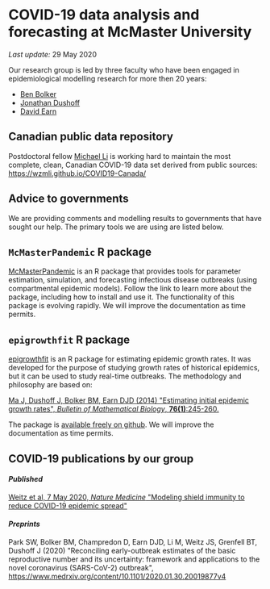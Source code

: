 
# COVID-19 data analysis and forecasting at McMaster University

_Last update:_ 29 May 2020

Our research group is led by three faculty who have been engaged in epidemiological modelling research for more then 20 years:
- [Ben Bolker](https://ms.mcmaster.ca/~bolker/)
- [Jonathan Dushoff](https://mac-theobio.github.io/dushoff.html)
- [David Earn](http://davidearn.mcmaster.ca)

## Canadian public data repository

Postdoctoral fellow [Michael Li](https://wzmli.github.io/) is working hard to maintain the most complete, clean, Canadian COVID-19 data set derived from public sources: <https://wzmli.github.io/COVID19-Canada/>

## Advice to governments

We are providing comments and modelling results to governments that have sought our help.
The primary tools we are using are listed below.

## `McMasterPandemic` R package

[McMasterPandemic](https://github.com/bbolker/McMasterPandemic) is an R package that provides tools for parameter estimation, simulation, and forecasting infectious disease outbreaks (using compartmental epidemic models).  Follow the link to learn more about the package, including how to install and use it.  The functionality of this package is evolving rapidly.  We will improve the documentation as time permits.

## `epigrowthfit` R package

[epigrowthfit](https://github.com/davidearn/epigrowthfit) is an R package for estimating epidemic growth rates.  It was developed for the purpose of studying growth rates of historical epidemics, but it can be used to study real-time outbreaks.  The methodology and philosophy are based on:

[Ma J, Dushoff J, Bolker BM, Earn DJD (2014) "Estimating initial epidemic growth rates", _Bulletin of Mathematical Biology_, **76(1)**:245-260.](https://davidearn.mcmaster.ca/publications/MaEtAl2014)

The package is [available freely on github](https://github.com/davidearn/epigrowthfit).  We will improve the documentation as time permits.

## COVID-19 publications by our group

#### _Published_

[Weitz et al, 7 May 2020, _Nature Medicine_ "Modeling shield immunity to reduce COVID-19 epidemic spread"](https://www.nature.com/articles/s41591-020-0895-3)

#### _Preprints_

Park SW, Bolker BM, Champredon D, Earn DJD, Li M, Weitz JS, Grenfell BT, Dushoff J (2020) "Reconciling early-outbreak estimates of the basic reproductive number and its uncertainty: framework and applications to the novel coronavirus (SARS-CoV-2) outbreak",
https://www.medrxiv.org/content/10.1101/2020.01.30.20019877v4

